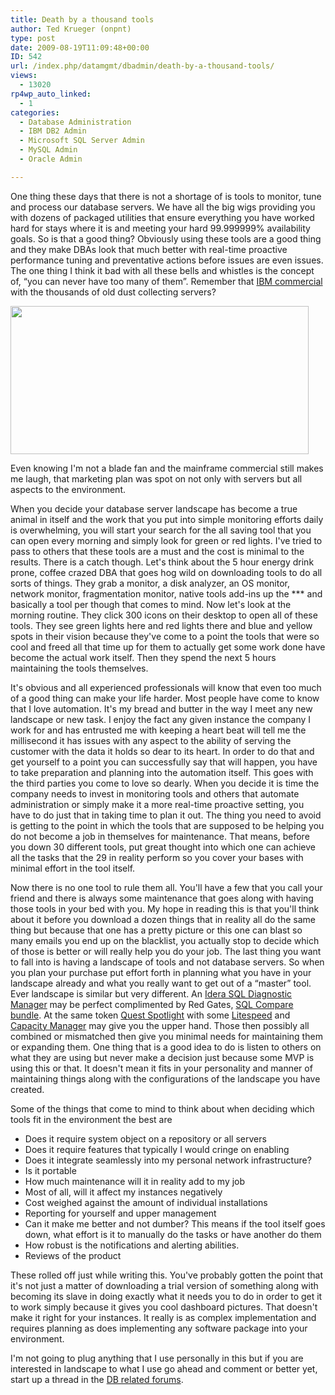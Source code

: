 ```yaml
---
title: Death by a thousand tools
author: Ted Krueger (onpnt)
type: post
date: 2009-08-19T11:09:48+00:00
ID: 542
url: /index.php/datamgmt/dbadmin/death-by-a-thousand-tools/
views:
  - 13020
rp4wp_auto_linked:
  - 1
categories:
  - Database Administration
  - IBM DB2 Admin
  - Microsoft SQL Server Admin
  - MySQL Admin
  - Oracle Admin

---
```

One thing these days that there is not a shortage of is tools to monitor, tune and process our database servers. We have all the big wigs providing you with dozens of packaged utilities that ensure everything you have worked hard for stays where it is and meeting your hard 99.999999% availability goals. So is that a good thing? Obviously using these tools are a good thing and they make DBAs look that much better with real-time proactive performance tuning and preventative actions before issues are even issues. The one thing I think it bad with all these bells and whistles is the concept of, “you can never have too many of them”. Remember that [IBM commercial][1] with the thousands of old dust collecting servers? 

<div class="image_block">
  <img src="/wp-content/uploads/blogs/DataMgmt//ibm_com.gif" alt="" title="" width="477" height="237" />
</div>

Even knowing I'm not a blade fan and the mainframe commercial still makes me laugh, that marketing plan was spot on not only with servers but all aspects to the environment. 

When you decide your database server landscape has become a true animal in itself and the work that you put into simple monitoring efforts daily is overwhelming, you will start your search for the all saving tool that you can open every morning and simply look for green or red lights. I've tried to pass to others that these tools are a must and the cost is minimal to the results. There is a catch though. Let's think about the 5 hour energy drink prone, coffee crazed DBA that goes hog wild on downloading tools to do all sorts of things. They grab a monitor, a disk analyzer, an OS monitor, network monitor, fragmentation monitor, native tools add-ins up the \*** and basically a tool per though that comes to mind. Now let's look at the morning routine. They click 300 icons on their desktop to open all of these tools. They see green lights here and red lights there and blue and yellow spots in their vision because they've come to a point the tools that were so cool and freed all that time up for them to actually get some work done have become the actual work itself. Then they spend the next 5 hours maintaining the tools themselves. 

It's obvious and all experienced professionals will know that even too much of a good thing can make your life harder. Most people have come to know that I love automation. It's my bread and butter in the way I meet any new landscape or new task. I enjoy the fact any given instance the company I work for and has entrusted me with keeping a heart beat will tell me the millisecond it has issues with any aspect to the ability of serving the customer with the data it holds so dear to its heart. In order to do that and get yourself to a point you can successfully say that will happen, you have to take preparation and planning into the automation itself. This goes with the third parties you come to love so dearly. When you decide it is time the company needs to invest in monitoring tools and others that automate administration or simply make it a more real-time proactive setting, you have to do just that in taking time to plan it out. The thing you need to avoid is getting to the point in which the tools that are supposed to be helping you do not become a job in themselves for maintenance. That means, before you down 30 different tools, put great thought into which one can achieve all the tasks that the 29 in reality perform so you cover your bases with minimal effort in the tool itself. 

Now there is no one tool to rule them all. You'll have a few that you call your friend and there is always some maintenance that goes along with having those tools in your bed with you. My hope in reading this is that you'll think about it before you download a dozen things that in reality all do the same thing but because that one has a pretty picture or this one can blast so many emails you end up on the blacklist, you actually stop to decide which of those is better or will really help you do your job. The last thing you want to fall into is having a landscape of tools and not database servers. So when you plan your purchase put effort forth in planning what you have in your landscape already and what you really want to get out of a “master” tool. Ever landscape is similar but very different. An [Idera SQL Diagnostic Manager][2] may be perfect complimented by Red Gates, [SQL Compare bundle][3]. At the same token [Quest Spotlight][4] with some [Litespeed][5] and [Capacity Manager][6] may give you the upper hand. Those then possibly all combined or mismatched then give you minimal needs for maintaining them or expanding them. One thing that is a good idea to do is listen to others on what they are using but never make a decision just because some MVP is using this or that. It doesn't mean it fits in your personality and manner of maintaining things along with the configurations of the landscape you have created.

Some of the things that come to mind to think about when deciding which tools fit in the environment the best are

  * Does it require system object on a repository or all servers
  * Does it require features that typically I would cringe on enabling
  * Does it integrate seamlessly into my personal network infrastructure? 
  * Is it portable
  * How much maintenance will it in reality add to my job
  * Most of all, will it affect my instances negatively
  * Cost weighed against the amount of individual installations
  * Reporting for yourself and upper management
  * Can it make me better and not dumber? This means if the tool itself goes down, what effort is it to manually do the tasks or have another do them
  * How robust is the notifications and alerting abilities.
  * Reviews of the product

These rolled off just while writing this. You've probably gotten the point that it's not just a matter of downloading a trial version of something along with becoming its slave in doing exactly what it needs you to do in order to get it to work simply because it gives you cool dashboard pictures. That doesn't make it right for your instances. It really is as complex implementation and requires planning as does implementing any software package into your environment.

I'm not going to plug anything that I use personally in this but if you are interested in landscape to what I use go ahead and comment or better yet, start up a thread in the [DB related forums][7].

 [1]: http://www.youtube.com/watch?v=F63tYLhiqZ8&feature=related
 [2]: http://www.idera.com/Products/SQL-Server/SQL-diagnostic-manager/
 [3]: http://www.red-gate.com/products/sql_bundles/SQL_Comparison_Bundle.htm
 [4]: http://www.quest.com/spotlight-on-sql-server-enterprise/
 [5]: http://www.quest.com/litespeed-for-sql-server/
 [6]: http://www.quest.com/capacity-manager-for-sql-server/
 [7]: http://forum.ltd.local/viewforum.php?f=22